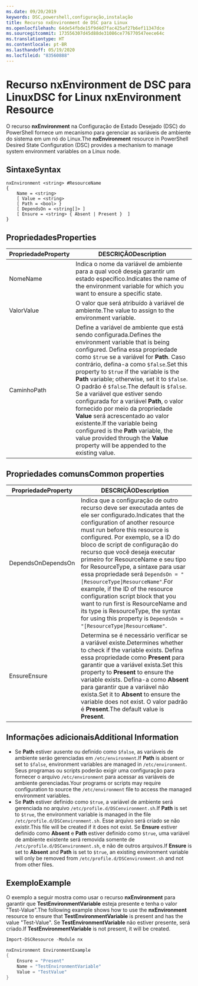 ```yaml
---
ms.date: 09/20/2019
keywords: DSC,powershell,configuração,instalação
title: Recurso nxEnvironment de DSC para Linux
ms.openlocfilehash: 64de54fbde15f9d4d7fac425af27b6ef11347dce
ms.sourcegitcommit: 173556307d45d88de31086ce776770547eece64c
ms.translationtype: HT
ms.contentlocale: pt-BR
ms.lasthandoff: 05/19/2020
ms.locfileid: "83560888"
---
```

# <a name="dsc-for-linux-nxenvironment-resource"></a><span data-ttu-id="7c65a-103">Recurso nxEnvironment de DSC para Linux</span><span class="sxs-lookup"><span data-stu-id="7c65a-103">DSC for Linux nxEnvironment Resource</span></span>

<span data-ttu-id="7c65a-104">O recurso **nxEnvironment** na Configuração de Estado Desejado (DSC) do PowerShell fornece um mecanismo para gerenciar as variáveis de ambiente do sistema em um nó do Linux.</span><span class="sxs-lookup"><span data-stu-id="7c65a-104">The **nxEnvironment** resource in PowerShell Desired State Configuration (DSC) provides a mechanism to manage system environment variables on a Linux node.</span></span>

## <a name="syntax"></a><span data-ttu-id="7c65a-105">Sintaxe</span><span class="sxs-lookup"><span data-stu-id="7c65a-105">Syntax</span></span>

```Syntax
nxEnvironment <string> #ResourceName
{
    Name = <string>
    [ Value = <string>
    [ Path = <bool> }
    [ DependsOn = <string[]> ]
    [ Ensure = <string> { Absent | Present }  ]
}
```

## <a name="properties"></a><span data-ttu-id="7c65a-106">Propriedades</span><span class="sxs-lookup"><span data-stu-id="7c65a-106">Properties</span></span>

|<span data-ttu-id="7c65a-107">Propriedade</span><span class="sxs-lookup"><span data-stu-id="7c65a-107">Property</span></span> |<span data-ttu-id="7c65a-108">DESCRIÇÃO</span><span class="sxs-lookup"><span data-stu-id="7c65a-108">Description</span></span> |
|---|---|
|<span data-ttu-id="7c65a-109">Nome</span><span class="sxs-lookup"><span data-stu-id="7c65a-109">Name</span></span> |<span data-ttu-id="7c65a-110">Indica o nome da variável de ambiente para a qual você deseja garantir um estado específico.</span><span class="sxs-lookup"><span data-stu-id="7c65a-110">Indicates the name of the environment variable for which you want to ensure a specific state.</span></span> |
|<span data-ttu-id="7c65a-111">Valor</span><span class="sxs-lookup"><span data-stu-id="7c65a-111">Value</span></span> |<span data-ttu-id="7c65a-112">O valor que será atribuído à variável de ambiente.</span><span class="sxs-lookup"><span data-stu-id="7c65a-112">The value to assign to the environment variable.</span></span> |
|<span data-ttu-id="7c65a-113">Caminho</span><span class="sxs-lookup"><span data-stu-id="7c65a-113">Path</span></span> |<span data-ttu-id="7c65a-114">Define a variável de ambiente que está sendo configurada.</span><span class="sxs-lookup"><span data-stu-id="7c65a-114">Defines the environment variable that is being configured.</span></span> <span data-ttu-id="7c65a-115">Defina essa propriedade como `$true` se a variável for **Path**. Caso contrário, defina-a como `$false`.</span><span class="sxs-lookup"><span data-stu-id="7c65a-115">Set this property to `$true` if the variable is the **Path** variable; otherwise, set it to `$false`.</span></span> <span data-ttu-id="7c65a-116">O padrão é `$false`.</span><span class="sxs-lookup"><span data-stu-id="7c65a-116">The default is `$false`.</span></span> <span data-ttu-id="7c65a-117">Se a variável que estiver sendo configurada for a variável **Path**, o valor fornecido por meio da propriedade **Value** será acrescentado ao valor existente.</span><span class="sxs-lookup"><span data-stu-id="7c65a-117">If the variable being configured is the **Path** variable, the value provided through the **Value** property will be appended to the existing value.</span></span> |

## <a name="common-properties"></a><span data-ttu-id="7c65a-118">Propriedades comuns</span><span class="sxs-lookup"><span data-stu-id="7c65a-118">Common properties</span></span>

|<span data-ttu-id="7c65a-119">Propriedade</span><span class="sxs-lookup"><span data-stu-id="7c65a-119">Property</span></span> |<span data-ttu-id="7c65a-120">DESCRIÇÃO</span><span class="sxs-lookup"><span data-stu-id="7c65a-120">Description</span></span> |
|---|---|
|<span data-ttu-id="7c65a-121">DependsOn</span><span class="sxs-lookup"><span data-stu-id="7c65a-121">DependsOn</span></span> |<span data-ttu-id="7c65a-122">Indica que a configuração de outro recurso deve ser executada antes de ele ser configurado.</span><span class="sxs-lookup"><span data-stu-id="7c65a-122">Indicates that the configuration of another resource must run before this resource is configured.</span></span> <span data-ttu-id="7c65a-123">Por exemplo, se a ID do bloco de script de configuração do recurso que você deseja executar primeiro for ResourceName e seu tipo for ResourceType, a sintaxe para usar essa propriedade será `DependsOn = "[ResourceType]ResourceName"`.</span><span class="sxs-lookup"><span data-stu-id="7c65a-123">For example, if the ID of the resource configuration script block that you want to run first is ResourceName and its type is ResourceType, the syntax for using this property is `DependsOn = "[ResourceType]ResourceName"`.</span></span> |
|<span data-ttu-id="7c65a-124">Ensure</span><span class="sxs-lookup"><span data-stu-id="7c65a-124">Ensure</span></span> |<span data-ttu-id="7c65a-125">Determina se é necessário verificar se a variável existe.</span><span class="sxs-lookup"><span data-stu-id="7c65a-125">Determines whether to check if the variable exists.</span></span> <span data-ttu-id="7c65a-126">Defina essa propriedade como **Present** para garantir que a variável exista.</span><span class="sxs-lookup"><span data-stu-id="7c65a-126">Set this property to **Present** to ensure the variable exists.</span></span> <span data-ttu-id="7c65a-127">Defina-a como **Absent** para garantir que a variável não exista.</span><span class="sxs-lookup"><span data-stu-id="7c65a-127">Set it to **Absent** to ensure the variable does not exist.</span></span> <span data-ttu-id="7c65a-128">O valor padrão é **Present**.</span><span class="sxs-lookup"><span data-stu-id="7c65a-128">The default value is **Present**.</span></span> |

## <a name="additional-information"></a><span data-ttu-id="7c65a-129">Informações adicionais</span><span class="sxs-lookup"><span data-stu-id="7c65a-129">Additional Information</span></span>

- <span data-ttu-id="7c65a-130">Se **Path** estiver ausente ou definido como `$false`, as variáveis de ambiente serão gerenciadas em `/etc/environment`.</span><span class="sxs-lookup"><span data-stu-id="7c65a-130">If **Path** is absent or set to `$false`, environment variables are managed in `/etc/environment`.</span></span>
  <span data-ttu-id="7c65a-131">Seus programas ou scripts poderão exigir uma configuração para fornecer o arquivo `/etc/environment` para acessar as variáveis de ambiente gerenciadas.</span><span class="sxs-lookup"><span data-stu-id="7c65a-131">Your programs or scripts may require configuration to source the `/etc/environment` file to access the managed environment variables.</span></span>
- <span data-ttu-id="7c65a-132">Se **Path** estiver definido como `$true`, a variável de ambiente será gerenciada no arquivo `/etc/profile.d/DSCenvironment.sh`.</span><span class="sxs-lookup"><span data-stu-id="7c65a-132">If **Path** is set to `$true`, the environment variable is managed in the file `/etc/profile.d/DSCenvironment.sh`.</span></span> <span data-ttu-id="7c65a-133">Esse arquivo será criado se não existir.</span><span class="sxs-lookup"><span data-stu-id="7c65a-133">This file will be created if it does not exist.</span></span> <span data-ttu-id="7c65a-134">Se **Ensure** estiver definido como **Absent** e **Path** estiver definido como `$true`, uma variável de ambiente existente será removida somente de `/etc/profile.d/DSCenvironment.sh`, e não de outros arquivos.</span><span class="sxs-lookup"><span data-stu-id="7c65a-134">If **Ensure** is set to **Absent** and **Path** is set to `$true`, an existing environment variable will only be removed from `/etc/profile.d/DSCenvironment.sh` and not from other files.</span></span>

## <a name="example"></a><span data-ttu-id="7c65a-135">Exemplo</span><span class="sxs-lookup"><span data-stu-id="7c65a-135">Example</span></span>

<span data-ttu-id="7c65a-136">O exemplo a seguir mostra como usar o recurso **nxEnvironment** para garantir que **TestEnvironmentVariable** esteja presente e tenha o valor "Test-Value".</span><span class="sxs-lookup"><span data-stu-id="7c65a-136">The following example shows how to use the **nxEnvironment** resource to ensure that **TestEnvironmentVariable** is present and has the value "Test-Value".</span></span> <span data-ttu-id="7c65a-137">Se **TestEnvironmentVariable** não estiver presente, será criado.</span><span class="sxs-lookup"><span data-stu-id="7c65a-137">If **TestEnvironmentVariable** is not present, it will be created.</span></span>

```powershell
Import-DSCResource -Module nx

nxEnvironment EnvironmentExample
{
    Ensure = "Present"
    Name = "TestEnvironmentVariable"
    Value = "TestValue"
}
```
